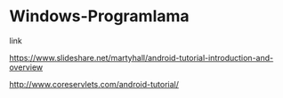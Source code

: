 # Windows-Programlama

link

https://www.slideshare.net/martyhall/android-tutorial-introduction-and-overview

http://www.coreservlets.com/android-tutorial/
